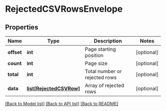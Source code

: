 # RejectedCSVRowsEnvelope

## Properties
Name | Type | Description | Notes
------------ | ------------- | ------------- | -------------
**offset** | **int** | Page starting position | [optional] 
**count** | **int** | Page size | [optional] 
**total** | **int** | Total number or rejected rows | [optional] 
**data** | [**list[RejectedCSVRow]**](RejectedCSVRow.md) | Array of rejected rows | [optional] 

[[Back to Model list]](../README.md#documentation-for-models) [[Back to API list]](../README.md#documentation-for-api-endpoints) [[Back to README]](../README.md)


